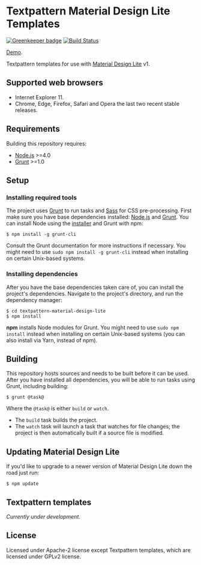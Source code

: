 # Textpattern Material Design Lite Templates

[![Greenkeeper badge](https://badges.greenkeeper.io/philwareham/textpattern-material-design-lite.svg)](https://greenkeeper.io/)
[![Build Status](https://img.shields.io/travis/philwareham/textpattern-material-design-lite/master.svg)](https://travis-ci.org/philwareham/textpattern-material-design-lite)

[Demo](http://material-design-lite.philwareham.co.uk/).

Textpattern templates for use with [Material Design Lite](https://getmdl.io) v1.

## Supported web browsers

* Internet Explorer 11.
* Chrome, Edge, Firefox, Safari and Opera the last two recent stable releases.

## Requirements

Building this repository requires:

* [Node.js](https://nodejs.org/) >=4.0
* [Grunt](https://gruntjs.com/) >=1.0

## Setup

### Installing required tools

The project uses [Grunt](https://gruntjs.com/) to run tasks and [Sass](http://sass-lang.com/) for CSS pre-processing. First make sure you have base dependencies installed: [Node.js](https://nodejs.org/) and [Grunt](https://gruntjs.com/). You can install Node using the [installer](https://nodejs.org/) and Grunt with npm:

```ShellSession
$ npm install -g grunt-cli
```

Consult the Grunt documentation for more instructions if necessary. You might need to use `sudo npm install -g grunt-cli` instead when installing on certain Unix-based systems.

### Installing dependencies

After you have the base dependencies taken care of, you can install the project's dependencies. Navigate to the project's directory, and run the dependency manager:

```ShellSession
$ cd textpattern-material-design-lite
$ npm install
```

**npm** installs Node modules for Grunt. You might need to use `sudo npm install` instead when installing on certain Unix-based systems (you can also install via Yarn, instead of npm).

## Building

This repository hosts sources and needs to be built before it can be used. After you have installed all dependencies, you will be able to run tasks using Grunt, including building:

```ShellSession
$ grunt @task@
```

Where the `@task@` is either `build` or `watch`.

* The `build` task builds the project.
* The `watch` task will launch a task that watches for file changes; the project is then automatically built if a source file is modified.

## Updating Material Design Lite

If you'd like to upgrade to a newer version of Material Design Lite down the road just run:

```ShellSession
$ npm update
```

## Textpattern templates

*Currently under development.*

## License

Licensed under Apache-2 license except Textpattern templates, which are licensed under GPLv2 license.
